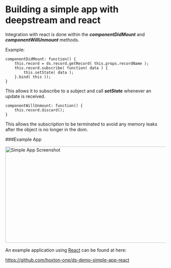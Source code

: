Building a simple app with deepstream and react
=====================================================

Integration with react is done within the ***componentDidMount*** and
***componentWillUnmount*** methods.

Example:

	componentDidMount: function() {
		this.record = ds.record.getRecord( this.props.recordName );
		this.record.subscribe( function( data ) {
			this.setState( data );
		}.bind( this ));
	}

This allows it to subscribe to a subject and call ***setState*** whenever an
update is received.

	componentWillUnmount: function() {
		this.record.discard();
	}

This allows the subscription to be terminated to avoid any memory leaks after
the object is no longer in the dom.

###Example App

<div class="img-container">
	<img class="tutorial" width="602" height="302" src="../assets/images/simple-app.png" alt="Simple App Screenshot" />
</div>

An example application using [React](https://facebook.github.io/react/) can be found at here:

<a class="mega" href="https://github.com/hoxton-one/ds-demo-simple-app-ko"><i class="fa fa-github"></i>https://github.com/hoxton-one/ds-demo-simple-app-react</a>
